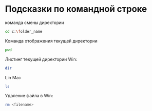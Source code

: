 # Подсказки по командной строке 

команда смены директории 
```sh
cd c:\folder_name
```

Команда отображения текущей директории 
```sh
pwd
```

Листинг текущей директории
Win:
```sh
dir
```
Lin Mac
```sh
ls
```

Удаление файла в Win:
```sh
rm <filename>
```